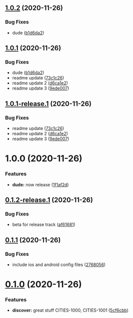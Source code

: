 ## [1.0.2](https://github.com/cohen72/git-playground/compare/v1.0.1...v1.0.2) (2020-11-26)


### Bug Fixes

* dude ([b1d6da2](https://github.com/cohen72/git-playground/commit/b1d6da27967ad06b1bbfd51e0c2ee1178b738aa4))

## [1.0.1](https://github.com/cohen72/git-playground/compare/v1.0.0...v1.0.1) (2020-11-26)


### Bug Fixes

* dude ([b1d6da2](https://github.com/cohen72/git-playground/commit/b1d6da27967ad06b1bbfd51e0c2ee1178b738aa4))
* readme update ([73c1c26](https://github.com/cohen72/git-playground/commit/73c1c2679fbac1987c1f2c78829c1078f92d0e86))
* readme update 2 ([d6ca1e2](https://github.com/cohen72/git-playground/commit/d6ca1e223751548bace7e503a37c6a2b49934c6c))
* readme update 3 ([9ede007](https://github.com/cohen72/git-playground/commit/9ede007ed21adbb1eafba0a483dab74cf67c2d9c))

## [1.0.1-release.1](https://github.com/cohen72/git-playground/compare/v1.0.0...v1.0.1-release.1) (2020-11-26)


### Bug Fixes

* readme update ([73c1c26](https://github.com/cohen72/git-playground/commit/73c1c2679fbac1987c1f2c78829c1078f92d0e86))
* readme update 2 ([d6ca1e2](https://github.com/cohen72/git-playground/commit/d6ca1e223751548bace7e503a37c6a2b49934c6c))
* readme update 3 ([9ede007](https://github.com/cohen72/git-playground/commit/9ede007ed21adbb1eafba0a483dab74cf67c2d9c))

# 1.0.0 (2020-11-26)


### Features

* **dude:** now release ([1f1af2d](https://github.com/cohen72/git-playground/commit/1f1af2d7227668cb4e91a78d7315e692f7dfc054))

## [0.1.2-release.1](https://github.com/cohen72/git-playground/compare/v0.1.1...v0.1.2-release.1) (2020-11-26)


### Bug Fixes

* beta for release track ([af61681](https://github.com/cohen72/git-playground/commit/af6168123598205a14a33264af606f2021a9bcce))

## [0.1.1](https://github.com/cohen72/git-playground/compare/v0.1.0...v0.1.1) (2020-11-26)


### Bug Fixes

* include ios and android config files ([2768056](https://github.com/cohen72/git-playground/commit/27680568abec1072e76cb5f984f1854147d85de2))

# [0.1.0](https://github.com/cohen72/git-playground/compare/v0.0.1...v0.1.0) (2020-11-26)


### Features

* **discover:** great stuff CITIES-1000, CITIES-1001 ([5cf6cbb](https://github.com/cohen72/git-playground/commit/5cf6cbb67fd81dc2b0fa9b18c622d999194e42e5))
